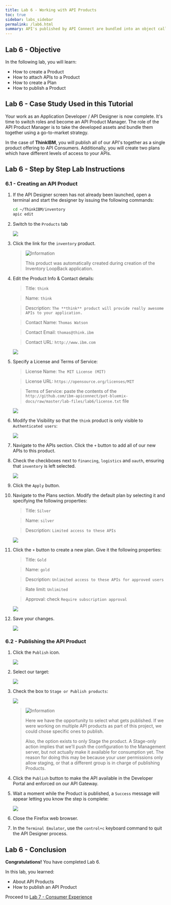 ```yaml
---
title: Lab 6 - Working with API Products
toc: true
sidebar: labs_sidebar
permalink: /lab6.html
summary: API's published by API Connect are bundled into an object called a **Product**. The Product combines one or more API's with one or more Plans.\nA **Plan** is effectively a contract between the API Provider and API Consumer which specifies the allowed rate of API calls over a given period of time.
---
```


## Lab 6 - Objective

In the following lab, you will learn:

+ How to create a Product
+ How to attach APIs to a Product
+ How to create a Plan
+ How to publish a Product

## Lab 6	- Case Study Used in this Tutorial

Your work as an Application Developer / API Designer is now complete. It's time to switch roles and become an API Product Manager. The role of the API Product Manager is to take the developed assets and bundle them together using a go-to-market strategy.

In the case of **ThinkIBM**, you will publish all of our API's together as a single product offering to API Consumers. Additionally, you will create two plans which have different levels of access to your APIs.

## Lab 6	- Step by Step Lab Instructions

### 6.1 - Creating an API Product

1. If the API Designer screen has not already been launched, open a terminal and start the designer by issuing the following commands:

	```bash
	cd ~/ThinkIBM/inventory
	apic edit
	```

1. Switch to the `Products` tab

	![](https://github.com/ibm-apiconnect/pot/raw/gh-pages/images/lab6/products.png)

1. Click the link for the `inventory` product.
	
	> ![][info]
	> 
	> This product was automatically created during creation of the Inventory LoopBack application.

1. Edit the Product Info & Contact details:

	> Title: `think`
	
	> Name: `think`
	
	> Description: `The **think** product will provide really awesome APIs to your application.`
	
	> Contact Name: `Thomas Watson`
	
	> Contact Email: `thomas@think.ibm`
	
	> Contact URL: `http://www.ibm.com`  
	
	![](https://github.com/ibm-apiconnect/pot/raw/gh-pages/images/lab6/think-infocontact.png)

1. Specify a License and Terms of Service:

	> License Name: `The MIT License (MIT)`
		
	> License URL: `https://opensource.org/licenses/MIT`
		
	> Terms of Service: paste the contents of the `http://github.com/ibm-apiconnect/pot-bluemix-docs/raw/master/lab-files/lab6/license.txt` file
	  
	![](https://github.com/ibm-apiconnect/pot/raw/gh-pages/images/lab6/think-licensetos.png)
	
1. Modify the Visibility so that the `think` product is only visible to `Authenticated users`:
  
	![](https://github.com/ibm-apiconnect/pot/raw/gh-pages/images/lab6/think-visibility.png)
	
1. Navigate to the APIs section. Click the `+` button to add all of our new APIs to this product.

1. Check the checkboxes next to `financing`, `logistics` and `oauth`, ensuring that `inventory` is left selected.
	 
	![](https://github.com/ibm-apiconnect/pot/raw/gh-pages/images/lab6/think-apis.png)

1. Click the `Apply` button.

1. Navigate to the Plans section. Modify the default plan by selecting it and specifying the following properties:

	> Title: `Silver`
	
	> Name: `silver`
	
	> Description: `Limited access to these APIs`
	
	![](https://github.com/ibm-apiconnect/pot/raw/gh-pages/images/lab6/think-silverplan.png)

1. Click the `+` button to create a new plan. Give it the following properties:

	> Title: `Gold`
	
	> Name: `gold`
	
	> Description: `Unlimited access to these APIs for approved users`
	
	> Rate limit: `Unlimited`
	
	> Approval: check `Require subscription approval`  
	
	![](https://github.com/ibm-apiconnect/pot/raw/gh-pages/images/lab6/think-goldplan.png)

1. Save your changes.

	![](https://github.com/ibm-apiconnect/pot/raw/gh-pages/images/lab6/save-icon.png)

### 6.2 - Publishing the API Product

1. Click the `Publish` icon.

	![](https://github.com/ibm-apiconnect/pot/raw/gh-pages/images/lab6/think-publish.png)

1. Select our target:

	![](https://github.com/ibm-apiconnect/pot/raw/gh-pages/images/lab6/publish-target.png)

1. Check the box to `Stage or Publish products`:

	![](https://github.com/ibm-apiconnect/pot/raw/gh-pages/images/lab6/publish-product.png)

	> ![][info]
	> 
	> Here we have the opportunity to select what gets published. If we were working on multiple API products as part of this project, we could chose specific ones to publish.
	> 
	> Also, the option exists to only Stage the product. A Stage-only action implies that we'll push the configuration to the Management server, but not actually make it available for consumption yet. The reason for doing this may be because your user permissions only allow staging, or that a different group is in charge of publishing Products.

1. Click the `Publish` button to make the API available in the Developer Portal and enforced on our API Gateway.

1. Wait a moment while the Product is published, a `Success` message will appear letting you know the step is complete:

	![](https://github.com/ibm-apiconnect/pot/raw/gh-pages/images/lab6/publish-success.png)

1. Close the Firefox web browser.

1. In the `Terminal Emulator`, use the `control+c` keyboard command to quit the API Designer process.

## Lab 6 - Conclusion

**Congratulations!** You have completed Lab 6.

In this lab, you learned:

+ About API Products
+ How to publish an API Product

Proceed to [Lab 7 - Consumer Experience](lab7.html)

[important]: https://github.com/ibm-apiconnect/pot/raw/gh-pages/images/common/important.png "Important!"
[info]: https://github.com/ibm-apiconnect/pot/raw/gh-pages/images/common/info.png "Information"
[troubleshooting]: https://github.com/ibm-apiconnect/pot/raw/gh-pages/images/common/troubleshooting.png "Troubleshooting"